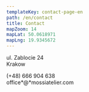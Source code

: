 ```yaml
---
templateKey: contact-page-en
path: /en/contact
title: Contact
mapZoom: 14
mapLat: 50.0618971
mapLng: 19.9345672
---
```

ul. Zablocie 24  
Krakow

(+48) 666 904 638‬  
office*@*mossiatelier.com